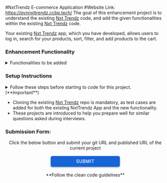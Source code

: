 #NxtTrendz E-commerce Application
#Website Link: https://pvnnxttrendz.ccbp.tech/ 
The goal of this enhancement project is to understand the existing <a href="https://learning.ccbp.in/question/d595dd02-c5d0-4330-bd3d-ac0275b02d8a" target="_blank_">Nxt Trendz</a> code, and add the given functionalities within the existing <a href="https://learning.ccbp.in/question/d595dd02-c5d0-4330-bd3d-ac0275b02d8a" target="_blank_">Nxt Trendz</a> code.

Your existing <a href="https://learning.ccbp.in/question/d595dd02-c5d0-4330-bd3d-ac0275b02d8a" target="_blank_">Nxt Trendz</a> app, which you have developed, allows users to log in, search for your products, sort, filter, and add products to the cart.

### Enhancement Functionality

<details>
<summary>Functionalities to be added</summary>

- Add a `Payment Popup` feature to the application. A Popup should be displayed when a user clicks the `Checkout` button from the cart page.
  - The Popup should include fields for the user to select one of the payment methods like Card, Net Banking, UPI, Wallet, and Cash on Delivery. Ensure all the options, except for Cash on Delivery, are disabled.
  - The Popup should also include a summary, which displays the number of items and the total price the user will pay.
  - The Popup should also have a `Confirm Order` button. If the `Cash on Delivery` payment option is not selected, the `Confirm Order` button must be disabled.
  - Clicking this button will display a success message stating **"Your order has been placed successfully"**.
- Ensure your application maintains good CSS styling.

<MultiLineNote>
- For Popup Component, use <a href="https://react-popup.elazizi.com/component-api" target="_blank_">React Popup</a>
- Use modal prop in Popup Component 
</MultiLineNote>

</details>

### Setup Instructions

<details>
<summary>Follow these steps before starting to code for this project. (**Important**)</summary>

- After setting up this project delete the `README.md` file in the CCBP IDE.
- Clone the existing <a href="https://learning.ccbp.in/question/d595dd02-c5d0-4330-bd3d-ac0275b02d8a" target="_blank_">Nxt Trendz</a> code from your GitHub account to add new functionalities to it.
  - If the existing <a href="https://learning.ccbp.in/question/d595dd02-c5d0-4330-bd3d-ac0275b02d8a" target="_blank_">Nxt Trendz</a> code is not available in your git, push your code to git.
    - <a href="https://learning.ccbp.in/3da6f1a6-0892/course?c_id=ade6e642-cd5c-4896-9edd-3f06d3dc2069&s_id=49896a46-f484-4b42-b459-2626f77e6796&t_id=9f27b553-4bbe-400f-9025-9044f79acda0" target="_blank_">Click here to learn how to push your code to git</a>
  - Once the code is pushed to git, clone it into this project using the below command.

```cmd
git clone {git repository URL} /home/workspace/reactjs/coding-practices/enhancementOfNxtTrendzPayment
```

<MultiLineNote>
In the above command, replace this `{git repository URL}` with your actual Git URL.
</MultiLineNote>
- Download dependencies by running `npm install`
- Start up the app using `npm start`
</details>

<MultiLineNote>

- Cloning the existing <a href="https://learning.ccbp.in/question/d595dd02-c5d0-4330-bd3d-ac0275b02d8a" target="_blank_">Nxt Trendz</a> repo is mandatory, as test cases are added for both the existing NxtTrendz App and the new functionality.
- These projects are introduced to help you prepare well for similar questions asked during interviews. </MultiLineNote>

### Submission Form:

<center>Click the below button and submit your git URL and published URL of the current project</center>
<br>
<a href="https://forms.ccbp.in/nxt-tendz-enhancement-project-submission-form" target="_blank_">
  <center><button style="color: #fff; border: none; cursor: pointer; width: 218px; height: 34px; background-color: rgb(22, 101, 216); border-radius: 5.4px; box-shadow: rgb(0 0 0 / 36%) 0px 2px 4px 0px;font-family: Inter;font-size: 14px;color: rgb(255, 255, 255);font-weight: 500;letter-spacing: 0.5px;text-transform: uppercase;">
    SUBMIT
  </button>
  </center>
</a>

<br/>
<center>**Follow the clean code guidelines**</center>
